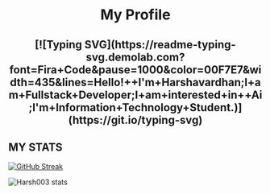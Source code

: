 
<!---
Harsh003-va/Harsh003-va is a ✨ special ✨ repository because its `README.md` (this file) appears on your GitHub profile.
You can click the Preview link to take a look at your changes.
--->
<h1 align = center> My Profile </h1>

<h2 align=center>
[![Typing SVG](https://readme-typing-svg.demolab.com?font=Fira+Code&pause=1000&color=00F7E7&width=435&lines=Hello!++I'm+Harshavardhan;I+am+Fullstack+Developer;I+am+interested+in++Ai;I'm+Information+Technology+Student.)](https://git.io/typing-svg)


  <h2> MY STATS </h2>
  
[![GitHub Streak](https://streak-stats.demolab.com?user=Harsh003-va&theme=algolia)](https://git.io/streak-stats)

![Harsh003  stats](https://github-readme-stats.vercel.app/api?username=Harsh003-va&show_icons=true&theme=algolia)

